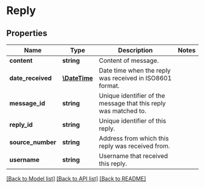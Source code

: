 # Reply

## Properties
Name | Type | Description | Notes
------------ | ------------- | ------------- | -------------
**content** | **string** | Content of message. | 
**date_received** | [**\DateTime**](\DateTime.md) | Date time when the reply was received in ISO8601 format. | 
**message_id** | **string** | Unique identifier of the message that this reply was matched to. | 
**reply_id** | **string** | Unique identifier of this reply. | 
**source_number** | **string** | Address from which this reply was received from. | 
**username** | **string** | Username that received this reply. | 

[[Back to Model list]](../README.md#documentation-for-models) [[Back to API list]](../README.md#documentation-for-api-endpoints) [[Back to README]](../README.md)


